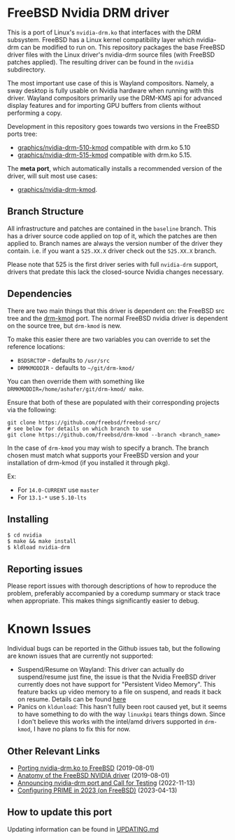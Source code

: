 # FreeBSD Nvidia DRM driver

This is a port of Linux's `nvidia-drm.ko` that interfaces with the DRM
subsystem. FreeBSD has a Linux kernel compatibility layer which nvidia-drm can
be modified to run on. This repository packages the base FreeBSD driver files
with the Linux driver's nvidia-drm source files (with FreeBSD patches applied).
The resulting driver can be found in the `nvidia` subdirectory.

The most important use case of this is Wayland compositors. Namely, a sway
desktop is fully usable on Nvidia hardware when running with this driver. Wayland
compositors primarily use the DRM-KMS api for advanced display features and
for importing GPU buffers from clients without performing a copy.

Development in this repository goes towards two versions in the FreeBSD ports tree: 

* [graphics/nvidia-drm-510-kmod](https://www.freshports.org/graphics/nvidia-drm-510-kmod/) compatible with drm.ko 5.10
* [graphics/nvidia-drm-515-kmod](https://www.freshports.org/graphics/nvidia-drm-515-kmod/) compatible with drm.ko 5.15.

The **meta port**, which automatically installs a recommended version of the driver, will suit most use cases:

* [graphics/nvidia-drm-kmod](https://www.freshports.org/graphics/nvidia-drm-kmod/).

## Branch Structure

All infrastructure and patches are contained in the `baseline` branch. This has
a driver source code applied on top of it, which the patches are then applied
to. Branch names are always the version number of the driver they contain. i.e.
if you want a `525.XX.X` driver check out the `525.XX.X` branch.

Please note that 525 is the first driver series with full `nvidia-drm` support,
drivers that predate this lack the closed-source Nvidia changes necessary.

## Dependencies

There are two main things that this driver is dependent on: the FreeBSD src
tree and the [drm-kmod](https://github.com/freebsd/drm-kmod) port. The normal
FreeBSD nvidia driver is dependent on the source tree, but `drm-kmod` is new.

To make this easier there are two variables you can override to set the
reference locations:
* `BSDSRCTOP` - defaults to `/usr/src`
* `DRMKMODDIR` - defaults to `~/git/drm-kmod/`

You can then override them with something like
`DRMKMODDIR=/home/ashafer/git/drm-kmod/ make`.

Ensure that both of these are populated with their corresponding projects
via the following:
```
git clone https://github.com/freebsd/freebsd-src/ 
# see below for details on which branch to use
git clone https://github.com/freebsd/drm-kmod --branch <branch_name>
```

In the case of `drm-kmod` you may wish to specify a branch. The branch chosen
must match what supports your FreeBSD version and your installation of drm-kmod
(if you installed it through pkg).

Ex:
* For `14.0-CURRENT` use `master`
* For `13.1-*` use `5.10-lts`

## Installing

```
$ cd nvidia
$ make && make install
$ kldload nvidia-drm
```

## Reporting issues

Please report issues with thorough descriptions of how to reproduce the
problem, preferably accompanied by a coredump summary or stack trace when
appropriate. This makes things significantly easier to debug.

# Known Issues

Individual bugs can be reported in the Github issues tab, but the following are
known issues that are currently not supported:

* Suspend/Resume on Wayland: This driver can actually do suspend/resume just
  fine, the issue is that the Nvidia FreeBSD driver currently does not have
  support for "Persistent Video Memory". This feature backs up video memory to
  a file on suspend, and reads it back on resume. Details can be found
  [here](https://download.nvidia.com/XFree86/Linux-x86_64/435.17/README/powermanagement.html)
* Panics on `kldunload`: This hasn't fully been root caused yet, but it seems
  to have something to do with the way `linuxkpi` tears things down. Since I
  don't believe this works with the intel/amd drivers supported in `drm-kmod`,
  I have no plans to fix this for now.

## Other Relevant Links

* [Porting nvidia-drm.ko to FreeBSD](https://badland.io/nvidia-drm.md) (2019-08-01)
* [Anatomy of the FreeBSD NVIDIA driver](https://badland.io/nvidia.md) (2019-08-01)
* [Announcing nvidia-drm port and Call for Testing](https://badland.io/announcing_nvidia_drm.md) (2022-11-13)
* [Configuring PRIME in 2023 (on FreeBSD)](https://badland.io/prime-configuration.md) (2023-04-13)

## How to update this port

Updating information can be found in [UPDATING.md](UPDATING.md)
